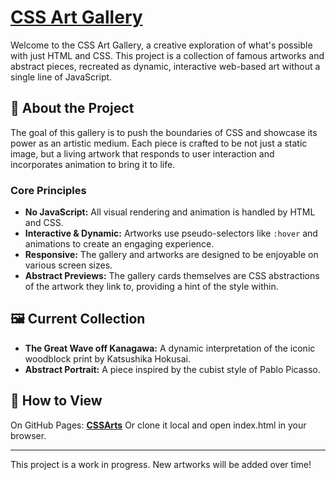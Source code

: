# [CSS Art Gallery](https://m80bee.github.io/CSSArts/index.html)

Welcome to the CSS Art Gallery, a creative exploration of what's possible with just HTML and CSS. This project is a collection of famous artworks and abstract pieces, recreated as dynamic, interactive web-based art without a single line of JavaScript.

## 🎨 About the Project

The goal of this gallery is to push the boundaries of CSS and showcase its power as an artistic medium. Each piece is crafted to be not just a static image, but a living artwork that responds to user interaction and incorporates animation to bring it to life.

### Core Principles
- **No JavaScript:** All visual rendering and animation is handled by HTML and CSS.
- **Interactive & Dynamic:** Artworks use pseudo-selectors like `:hover` and animations to create an engaging experience.
- **Responsive:** The gallery and artworks are designed to be enjoyable on various screen sizes.
- **Abstract Previews:** The gallery cards themselves are CSS abstractions of the artwork they link to, providing a hint of the style within.

## 🖼️ Current Collection

- **The Great Wave off Kanagawa:** A dynamic interpretation of the iconic woodblock print by Katsushika Hokusai.
- **Abstract Portrait:** A piece inspired by the cubist style of Pablo Picasso.

## 🚀 How to View

On GitHub Pages: [**CSSArts**](https://m80bee.github.io/CSSArts/index.html)
Or clone it local and open index.html in your browser.

---
This project is a work in progress. New artworks will be added over time!
